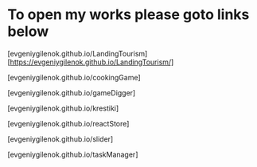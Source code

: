 # To open my works please goto links below
[evgeniygilenok.github.io/LandingTourism][https://evgeniygilenok.github.io/LandingTourism/]

[evgeniygilenok.github.io/cookingGame]

[evgeniygilenok.github.io/gameDigger]

[evgeniygilenok.github.io/krestiki]

[evgeniygilenok.github.io/reactStore]

[evgeniygilenok.github.io/slider]

[evgeniygilenok.github.io/taskManager]

